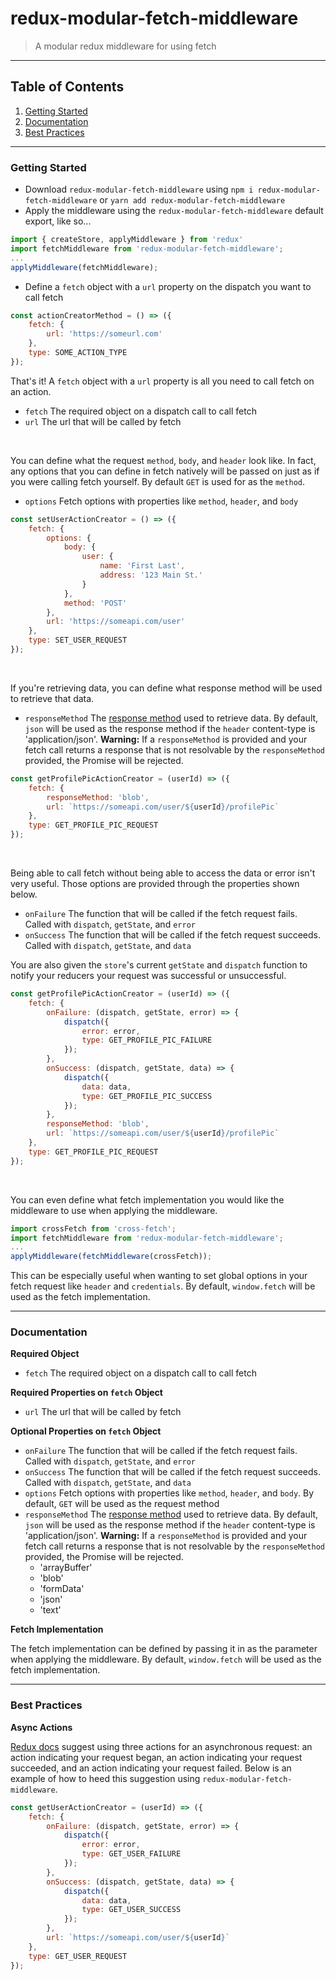 # redux-modular-fetch-middleware
> A modular redux middleware for using fetch

---
## Table of Contents
1. [Getting Started](#getting-started)
2. [Documentation](#documentation)
3. [Best Practices](#best-practices)
---

### Getting Started
- Download `redux-modular-fetch-middleware` using `npm i redux-modular-fetch-middleware` or `yarn add redux-modular-fetch-middleware`
- Apply the middleware using the `redux-modular-fetch-middleware` default export, like so...
```javascript
import { createStore, applyMiddleware } from 'redux'
import fetchMiddleware from 'redux-modular-fetch-middleware';
...
applyMiddleware(fetchMiddleware);
```
- Define a `fetch` object with a `url` property on the dispatch you want to call fetch
```javascript
const actionCreatorMethod = () => ({
    fetch: {
        url: 'https://someurl.com'
    },
    type: SOME_ACTION_TYPE
});
```
That's it! A `fetch` object with a `url` property is all you need to call fetch on an action.
- `fetch` The required object on a dispatch call to call fetch
- `url` The url that will be called by fetch

<br />

You can define what the request `method`, `body`, and `header` look like. In fact, any options that you can define in fetch natively will be passed on just as if you were calling fetch yourself. By default `GET` is used for as the `method`.
- `options` Fetch options with properties like `method`, `header`, and `body`
```javascript
const setUserActionCreator = () => ({
    fetch: {
        options: {
            body: {
                user: {
                    name: 'First Last',
                    address: '123 Main St.' 
                }
            },
            method: 'POST'
        },
        url: 'https://someapi.com/user'
    },
    type: SET_USER_REQUEST
});
```

<br />

If you're retrieving data, you can define what response method will be used to retrieve that data.
- `responseMethod` The [response method](https://developer.mozilla.org/en-US/docs/Web/API/Body) used to retrieve data. By default, `json` will be used as the response method if the `header` content-type is 'application/json'. **Warning:** If a `responseMethod` is provided and your fetch call returns a response that is not resolvable by the `responseMethod` provided, the Promise will be rejected.
```javascript
const getProfilePicActionCreator = (userId) => ({
    fetch: {
        responseMethod: 'blob',
        url: `https://someapi.com/user/${userId}/profilePic`
    },
    type: GET_PROFILE_PIC_REQUEST
});
```

<br />

Being able to call fetch without being able to access the data or error isn't very useful. Those options are provided through the properties shown below.
- `onFailure` The function that will be called if the fetch request fails. Called with `dispatch`, `getState`, and `error`
- `onSuccess` The function that will be called if the fetch request succeeds. Called with `dispatch`, `getState`, and `data`

You are also given the `store`'s current `getState` and `dispatch` function to notify your reducers your request was successful or unsuccessful.

```javascript
const getProfilePicActionCreator = (userId) => ({
    fetch: {
        onFailure: (dispatch, getState, error) => {
            dispatch({
                error: error,
                type: GET_PROFILE_PIC_FAILURE
            });
        },
        onSuccess: (dispatch, getState, data) => {
            dispatch({
                data: data,
                type: GET_PROFILE_PIC_SUCCESS
            });
        },
        responseMethod: 'blob',
        url: `https://someapi.com/user/${userId}/profilePic`
    },
    type: GET_PROFILE_PIC_REQUEST
});
```

<br />

You can even define what fetch implementation you would like the middleware to use when applying the middleware.
```javascript
import crossFetch from 'cross-fetch';
import fetchMiddleware from 'redux-modular-fetch-middleware';
...
applyMiddleware(fetchMiddleware(crossFetch));
```
This can be especially useful when wanting to set global options in your fetch request like `header` and `credentials`. By default, `window.fetch` will be used as the fetch implementation. 

---

### Documentation

**Required Object**
- `fetch` The required object on a dispatch call to call fetch

**Required Properties on `fetch` Object**
- `url` The url that will be called by fetch

**Optional Properties on `fetch` Object**
- `onFailure` The function that will be called if the fetch request fails. Called with `dispatch`, `getState`, and `error`
- `onSuccess` The function that will be called if the fetch request succeeds. Called with `dispatch`, `getState`, and `data`
- `options` Fetch options with properties like `method`, `header`, and `body`. By default, `GET` will be used as the request method
- `responseMethod` The [response method](https://developer.mozilla.org/en-US/docs/Web/API/Body) used to retrieve data. By default, `json` will be used as the response method if the `header` content-type is 'application/json'. **Warning:** If a `responseMethod` is provided and your fetch call returns a response that is not resolvable by the `responseMethod` provided, the Promise will be rejected.
    - 'arrayBuffer'
    - 'blob'
    - 'formData'
    - 'json'
    - 'text'

**Fetch Implementation**

The fetch implementation can be defined by passing it in as the parameter when applying the middleware. By default, `window.fetch` will be used as the fetch implementation.

---

### Best Practices

**Async Actions**

[Redux docs](https://redux.js.org/advanced/async-actions#actions) suggest using three actions for an asynchronous request: an action indicating your request began, an action indicating your request succeeded, and an action indicating your request failed. Below is an example of how to heed this suggestion using `redux-modular-fetch-middleware`.
```javascript
const getUserActionCreator = (userId) => ({
    fetch: {
        onFailure: (dispatch, getState, error) => {
            dispatch({
                error: error,
                type: GET_USER_FAILURE
            });
        },        
        onSuccess: (dispatch, getState, data) => {
            dispatch({
                data: data,
                type: GET_USER_SUCCESS
            });
        },
        url: `https://someapi.com/user/${userId}`
    },
    type: GET_USER_REQUEST
});
```
